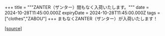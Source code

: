 +++
title = """ZANTER（ザンター）間もなく入荷いたします。"""
date = 2024-10-28T11:45:00.000Z
expiryDate = 2024-10-28T11:45:00.000Z
tags = ["clothes","ZABOU"]
+++
まもなくZANTER（ザンター）が入荷いたします！

[[source]](https://zabou.org/2024/10/28/311173/)
